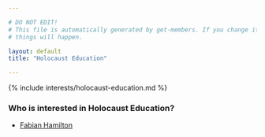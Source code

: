 ```yaml
---

# DO NOT EDIT!
# This file is automatically generated by get-members. If you change it, bad
# things will happen.

layout: default
title: "Holocaust Education"

---
```


{% include interests/holocaust-education.md %}

### Who is interested in Holocaust Education?


* [Fabian Hamilton](../members/fabian-hamilton.html)
